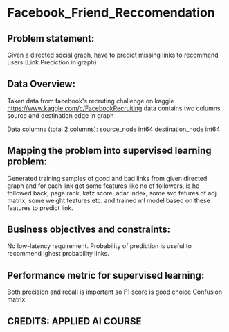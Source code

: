 # Facebook_Friend_Reccomendation

<h2>Problem statement:</h2>

Given a directed social graph, have to predict missing links to recommend users (Link Prediction in graph)

<h2>Data Overview:</h2>

Taken data from facebook's recruting challenge on kaggle https://www.kaggle.com/c/FacebookRecruiting 
data contains two columns source and destination  edge in graph

Data columns (total 2 columns):
source_node int64
destination_node int64

<h2>Mapping the problem into supervised learning problem:</h2>

Generated training samples of good and bad links from given directed graph and for each link got some features like no of followers, is he followed back, page rank, katz score, adar index, some svd fetures of adj matrix, some weight features etc. and trained ml model based on these features to predict link.

<h2>Business objectives and constraints:</h2>

No low-latency requirement. Probability of prediction is useful to recommend ighest probability links.

<h2>Performance metric for supervised learning:</h2>

Both precision and recall is important so F1 score is good choice Confusion matrix.

<h2>CREDITS: APPLIED AI COURSE</h2>
